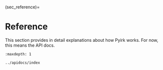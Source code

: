 (sec_reference)=
# Reference

This section provides in detail explanations about how Pyirk works. For now, this means the API docs.

```{toctree}
:maxdepth: 1

../apidocs/index
```
